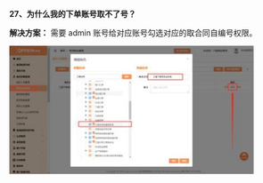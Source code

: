 <a name="bookmark26"></a>**27、为什么我的下单账号取不了号？**

**解决方案：** 需要 admin 账号给对应账号勾选对应的取合同自编号权限。

![](Aspose.Words.e73c43fe-fde1-4168-803d-975613665666.025.jpeg)


